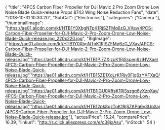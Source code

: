 {
	"title": "4PCS Carbon Fiber Propeller for DJI Mavic 2 Pro Zoom Drone Low Noise Blade Quick-release Props 8743 Wing Noise Reduction Fans",
	"date": "2018-10-31 10:30:20",
	"SubCat": ["Electronics"],
	"categories": ["Camera "],
	"thumbnailImage": "https://ae01.alicdn.com/kf/HTB1Y0XbgNTpK1RjSZFMq6zG_VXav/4PCS-Carbon-Fiber-Propeller-for-DJI-Mavic-2-Pro-Zoom-Drone-Low-Noise-Blade-Quick-release.jpg_220x220.jpg",
	"BigImage": ["https://ae01.alicdn.com/kf/HTB1Y0XbgNTpK1RjSZFMq6zG_VXav/4PCS-Carbon-Fiber-Propeller-for-DJI-Mavic-2-Pro-Zoom-Drone-Low-Noise-Blade-Quick-release.jpg","https://ae01.alicdn.com/kf/HTB1P.7ZXjzuK1RjSspeq6ziHVXae/4PCS-Carbon-Fiber-Propeller-for-DJI-Mavic-2-Pro-Zoom-Drone-Low-Noise-Blade-Quick-release.jpg","https://ae01.alicdn.com/kf/HTB15ZE1XoLrK1Rjy0Fjq6zYXFXaQ/4PCS-Carbon-Fiber-Propeller-for-DJI-Mavic-2-Pro-Zoom-Drone-Low-Noise-Blade-Quick-release.jpg","https://ae01.alicdn.com/kf/HTB1jGU0XffsK1RjSszgq6yXzpXay/4PCS-Carbon-Fiber-Propeller-for-DJI-Mavic-2-Pro-Zoom-Drone-Low-Noise-Blade-Quick-release.jpg","https://ae01.alicdn.com/kf/HTB12pk8gzTpK1RjSZKPq6y3UpXaj/4PCS-Carbon-Fiber-Propeller-for-DJI-Mavic-2-Pro-Zoom-Drone-Low-Noise-Blade-Quick-release.jpg"],
	"actualPrice": 15.24,
	"comparePrice": 16.39,
	"linkurl": "http://s.click.aliexpress.com/e/c38jxAsu",
	"inStock": 54
}
